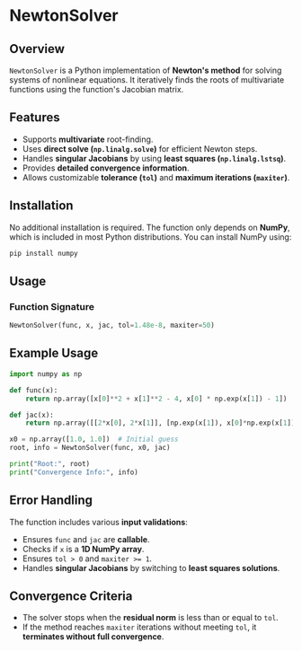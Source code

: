 # NewtonSolver

## Overview
`NewtonSolver` is a Python implementation of **Newton's method** for solving systems of nonlinear equations. It iteratively finds the roots of multivariate functions using the function's Jacobian matrix.

## Features
- Supports **multivariate** root-finding.
- Uses **direct solve (`np.linalg.solve`)** for efficient Newton steps.
- Handles **singular Jacobians** by using **least squares (`np.linalg.lstsq`)**.
- Provides **detailed convergence information**.
- Allows customizable **tolerance (`tol`)** and **maximum iterations (`maxiter`)**.

## Installation
No additional installation is required. The function only depends on **NumPy**, which is included in most Python distributions. You can install NumPy using:
```sh
pip install numpy
```

## Usage
### Function Signature
```python
NewtonSolver(func, x, jac, tol=1.48e-8, maxiter=50)
```

## Example Usage
```python
import numpy as np

def func(x):
    return np.array([x[0]**2 + x[1]**2 - 4, x[0] * np.exp(x[1]) - 1])

def jac(x):
    return np.array([[2*x[0], 2*x[1]], [np.exp(x[1]), x[0]*np.exp(x[1])]])

x0 = np.array([1.0, 1.0])  # Initial guess
root, info = NewtonSolver(func, x0, jac)

print("Root:", root)
print("Convergence Info:", info)
```

## Error Handling
The function includes various **input validations**:
- Ensures `func` and `jac` are **callable**.
- Checks if `x` is a **1D NumPy array**.
- Ensures `tol > 0` and `maxiter >= 1`.
- Handles **singular Jacobians** by switching to **least squares solutions**.

## Convergence Criteria
- The solver stops when the **residual norm** is less than or equal to `tol`.
- If the method reaches `maxiter` iterations without meeting `tol`, it **terminates without full convergence**.


